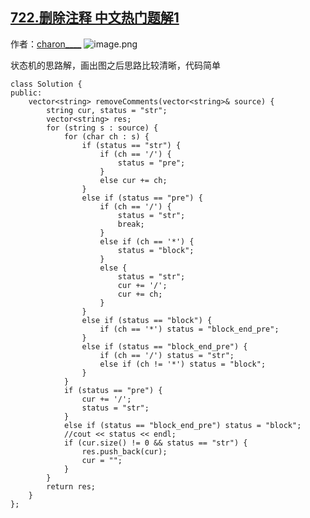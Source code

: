 ## [722.删除注释 中文热门题解1](https://leetcode.cn/problems/remove-comments/solutions/100000/c-0ms-zhuang-tai-ji-by-charon____)

作者：[charon____](https://leetcode.cn/u/charon____)
![image.png](https://pic.leetcode-cn.com/375a255d3917bb4713e3c8132d32a10e9b17e82105cf6e6c42d3a148c4a91a7a-image.png)

状态机的思路解，画出图之后思路比较清晰，代码简单

```
class Solution {
public:
    vector<string> removeComments(vector<string>& source) {
        string cur, status = "str";
        vector<string> res;
        for (string s : source) {
            for (char ch : s) {
                if (status == "str") {
                    if (ch == '/') {
                        status = "pre";
                    }
                    else cur += ch;
                }
                else if (status == "pre") {
                    if (ch == '/') {
                        status = "str";
                        break;
                    }
                    else if (ch == '*') {
                        status = "block";
                    }
                    else {
                        status = "str";
                        cur += '/';
                        cur += ch;
                    }
                }
                else if (status == "block") {
                    if (ch == '*') status = "block_end_pre";
                }
                else if (status == "block_end_pre") {
                    if (ch == '/') status = "str";
                    else if (ch != '*') status = "block";
                }
            }
            if (status == "pre") {
                cur += '/';
                status = "str";
            }
            else if (status == "block_end_pre") status = "block";
            //cout << status << endl;
            if (cur.size() != 0 && status == "str") {
                res.push_back(cur);
                cur = "";
            }
        }
        return res;
    }
};
```


